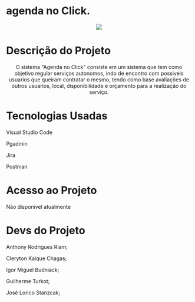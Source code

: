 # agenda no Click.

<p align="center"><img src="http://img.shields.io/static/v1?label=STATUS&message=EM%20DESENVOLVIMENTO&color=GREEN&style=for-the-badge"/></p>

# Descrição do Projeto

<p align="center"> O sistema "Agenda no Click" consiste em um sistema que tem como objetivo regular serviços autonomos, indo de encontro com possiveis usuarios que queiram contratar o mesmo, tendo como base avaliações de outros usuarios, local, disponibilidade e orçamento para a realização do serviço.</p>

# Tecnologias Usadas

<p aling="center">Visual Studio Code</p>
<p aling="center"> Pgadmin</p>
<p aling="center"> Jira</p>
<p aling="center"> Postman</p>

# Acesso ao Projeto

<p aling="center"> Não disponivel atualmente</p>

# Devs do Projeto

<p aling="center"> Anthony Rodrigues Riam;</p>
<p aling="center"> Cleryton Kaique Chagas;</p>
<p aling="center"> Igor Miguel Budniack;</p>
<p aling="center"> Guilherme Turkot;</p>
<p aling="center"> José Lorico Stanzcak;</p>
